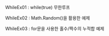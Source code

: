 WhileEx01 : while(true) 무한루프

WhileEx02 : Math.Random()을 활용한 예제

WhileEx03 : for문을 사용한 홀수/짝수의 누적합 예제
